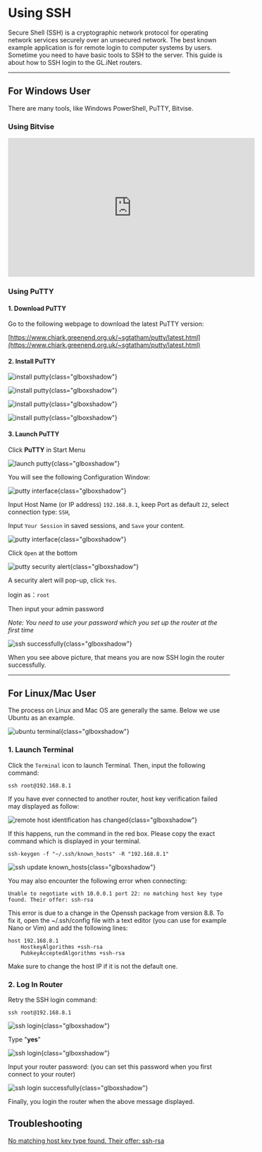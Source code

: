 # Using SSH

Secure Shell (SSH) is a cryptographic network protocol for operating network services securely over an unsecured network. The best known example application is for remote login to computer systems by users. Sometime you need to have basic tools to SSH to the server. This guide is about how to SSH login to the GL.iNet routers.

---

## For Windows User

There are many tools, like Windows PowerShell, PuTTY, Bitvise.

### Using Bitvise

<iframe width="560" height="315" src="https://www.youtube.com/embed/7yVd5UkKJ74" title="YouTube video player" frameborder="0" allow="accelerometer; autoplay; clipboard-write; encrypted-media; gyroscope; picture-in-picture" allowfullscreen></iframe>

### Using PuTTY

#### 1. Download PuTTY

Go to the following webpage to download the latest PuTTY version:

[https://www.chiark.greenend.org.uk/~sgtatham/putty/latest.html](https://www.chiark.greenend.org.uk/~sgtatham/putty/latest.html)

#### 2. Install PuTTY

![install putty](https://static.gl-inet.com/docs/en/2.x/app/src/ssh/PuTTY-Install-1.png){class="glboxshadow"}

![install putty](https://static.gl-inet.com/docs/en/2.x/app/src/ssh/PuTTY-Install-2.png){class="glboxshadow"}

![install putty](https://static.gl-inet.com/docs/en/2.x/app/src/ssh/PuTTY-Install-3.png){class="glboxshadow"}

![install putty](https://static.gl-inet.com/docs/en/2.x/app/src/ssh/PuTTY-Install-4.png){class="glboxshadow"}

#### 3. Launch PuTTY 

Click **PuTTY** in Start Menu 

![launch putty](https://static.gl-inet.com/docs/en/2.x/app/src/ssh/1522164842915.png){class="glboxshadow"}

You will see the following Configuration Window: 

![putty interface](https://static.gl-inet.com/docs/en/2.x/app/src/ssh/Setup-PuTTY-1.png){class="glboxshadow"}

Input Host Name (or IP address) `192.168.8.1`, keep Port as default `22`, select connection type: `SSH`,

Input `Your Session` in saved sessions, and `Save` your content.

![putty interface](https://static.gl-inet.com/docs/en/2.x/app/src/ssh/Setup-PuTTY-2.png){class="glboxshadow"}

Click `Open` at the bottom

![putty security alert](https://static.gl-inet.com/docs/en/2.x/app/src/ssh/Setup-PuTTY-3.png){class="glboxshadow"}

A security alert will pop-up, click `Yes`.

login as：`root`

Then input your admin password 

*Note: You need to use your password which you set up the router at the first time*

![ssh successfully](https://static.gl-inet.com/docs/router/en/3/tutorials/ssh/ar750s_ssh_successfully.jpg){class="glboxshadow"}

When you see above picture, that means you are now SSH login the router successfully.  

---

## For Linux/Mac User

The process on Linux and Mac OS are generally the same. Below we use Ubuntu as an example.

![ubuntu terminal](https://static.gl-inet.com/docs/en/2.x/app/src/ssh/Ubuntu-Login.png){class="glboxshadow"}

### 1. Launch Terminal

Click the `Terminal` icon to launch Terminal. Then, input the following command: 

`ssh root@192.168.8.1`

If you have ever connected to another router, host key verification failed may displayed as follow:

![remote host identification has changed](https://static.gl-inet.com/docs/en/2.x/app/src/ssh/remove-ssh-keygen.png){class="glboxshadow"}

If this happens, run the command in the red box. Please copy the exact command which is displayed in your terminal.

`ssh-keygen -f "~/.ssh/known_hosts" -R "192.168.8.1"`

![ssh update known_hosts](https://static.gl-inet.com/docs/en/2.x/app/src/ssh/Removed-Host-keygen.png){class="glboxshadow"}

You may also encounter the following error when connecting:

```
Unable to negotiate with 10.0.0.1 port 22: no matching host key type found. Their offer: ssh-rsa
```
This error is due to a change in the Openssh package from version 8.8. To fix it, open the ~/.ssh/config file with a text editor (you can use for example Nano or Vim) and add the following lines:

```
host 192.168.8.1
    HostkeyAlgorithms +ssh-rsa
    PubkeyAcceptedAlgorithms +ssh-rsa
```
Make sure to change the host IP if it is not the default one.

### 2. Log In Router

Retry the SSH login command: 

`ssh root@192.168.8.1` 

![ssh login](https://static.gl-inet.com/docs/en/2.x/app/src/ssh/Ubuntu-sshin-router-1.png){class="glboxshadow"}

Type "**yes**"

![ssh login](https://static.gl-inet.com/docs/en/2.x/app/src/ssh/Ubuntu-sshin-router-2.png){class="glboxshadow"}

Input your router password: (you can set this password when you first connect to your router)

![ssh login successfully](https://static.gl-inet.com/docs/en/2.x/app/src/ssh/1522205896331.png){class="glboxshadow"}

Finally, you login the router when the above message displayed.

## Troubleshooting

[No matching host key type found. Their offer: ssh-rsa](https://forum.gl-inet.com/t/can-no-longer-ssh-into-router-no-matching-host-key-type-found-their-offer-ssh-rsa/20915/12)
